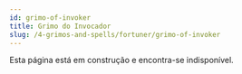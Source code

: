 ```yaml
---
id: grimo-of-invoker
title: Grimo do Invocador
slug: /4-grimos-and-spells/fortuner/grimo-of-invoker
---
```


Esta página está em construção e encontra-se indisponível.
